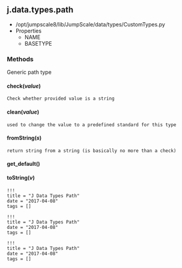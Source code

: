 <!-- toc -->
## j.data.types.path

- /opt/jumpscale8/lib/JumpScale/data/types/CustomTypes.py
- Properties
    - NAME
    - BASETYPE

### Methods

Generic path type

#### check(*value*) 

```
Check whether provided value is a string

```

#### clean(*value*) 

```
used to change the value to a predefined standard for this type

```

#### fromString(*s*) 

```
return string from a string (is basically no more than a check)

```

#### get_default() 

#### toString(*v*) 


```
!!!
title = "J Data Types Path"
date = "2017-04-08"
tags = []
```

```
!!!
title = "J Data Types Path"
date = "2017-04-08"
tags = []
```

```
!!!
title = "J Data Types Path"
date = "2017-04-08"
tags = []
```
